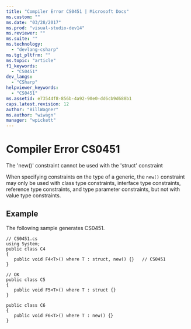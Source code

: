 ```yaml
---
title: "Compiler Error CS0451 | Microsoft Docs"
ms.custom: ""
ms.date: "03/28/2017"
ms.prod: "visual-studio-dev14"
ms.reviewer: ""
ms.suite: ""
ms.technology: 
  - "devlang-csharp"
ms.tgt_pltfrm: ""
ms.topic: "article"
f1_keywords: 
  - "CS0451"
dev_langs: 
  - "CSharp"
helpviewer_keywords: 
  - "CS0451"
ms.assetid: e73544f8-856b-4a92-90e0-dd6cb9d688b1
caps.latest.revision: 12
author: "BillWagner"
ms.author: "wiwagn"
manager: "wpickett"
---
```

# Compiler Error CS0451
The 'new()' constraint cannot be used with the 'struct' constraint  
  
 When specifying constraints on the type of a generic, the `new()` constraint may only be used with class type constraints, interface type constraints, reference type constraints, and type parameter constraints, but not with value type constraints.  
  
## Example  
 The following sample generates CS0451.  
  
```  
// CS0451.cs  
using System;  
public class C4   
{  
   public void F4<T>() where T : struct, new() {}   // CS0451  
}  
  
// OK  
public class C5  
{  
   public void F5<T>() where T : struct {}  
}  
  
public class C6  
{  
   public void F6<T>() where T : new() {}  
}  
  
```